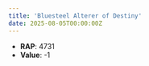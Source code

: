```yaml
---
title: 'Bluesteel Alterer of Destiny'
date: 2025-08-05T00:00:00Z
---
```

- **RAP**: 4731
- **Value**: -1
